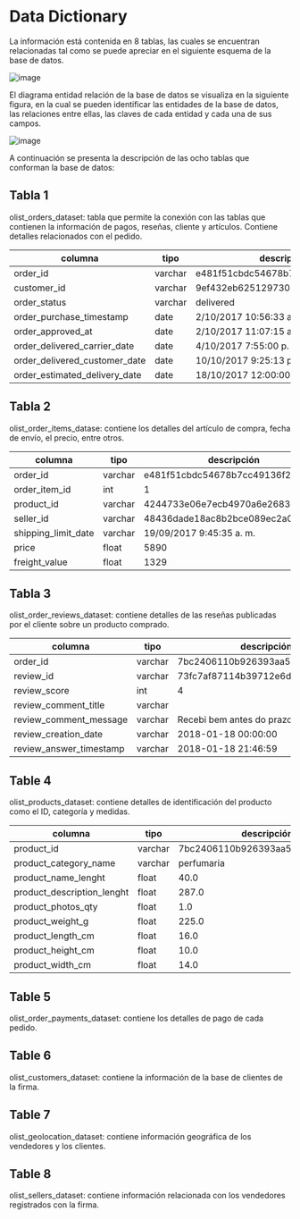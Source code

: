 # Data Dictionary

La información está contenida en 8 tablas, las cuales se encuentran relacionadas tal como se puede apreciar en el siguiente esquema de la base de datos. 

![image](https://user-images.githubusercontent.com/99290509/204057899-2d0a83aa-4858-44bb-9e4b-f3f02ace49c7.png)

El diagrama entidad relación de la base de datos se visualiza en la siguiente figura, en la cual se pueden identificar las entidades de la base de datos, las relaciones entre ellas, las claves de cada entidad y cada una de sus campos.  

![image](https://user-images.githubusercontent.com/99290509/204058226-bf15dd88-cf14-440d-ba0e-3bacaefa5c0c.png)

A continuación se presenta la descripción de las ocho tablas que conforman la base de datos:

## Tabla 1

olist_orders_dataset: tabla que permite la conexión con las tablas que contienen la información de pagos, reseñas, cliente y artículos. Contiene detalles relacionados con el pedido.


| columna | tipo | descripción |
| --- | --- | --- |
| order_id | varchar | e481f51cbdc54678b7cc49136f2d6af7 |
| customer_id | varchar | 9ef432eb6251297304e76186b10a928d |
| order_status | varchar | delivered |
| order_purchase_timestamp | date | 2/10/2017  10:56:33 a. m. |
| order_approved_at | date |2/10/2017  11:07:15 a. m. |
| order_delivered_carrier_date | date | 4/10/2017  7:55:00 p. m. |
| order_delivered_customer_date | date |10/10/2017  9:25:13 p. m. |
| order_estimated_delivery_date | date | 18/10/2017  12:00:00 a. m. |


## Tabla 2

olist_order_items_datase: contiene los detalles del artículo de compra, fecha de envío, el precio, entre otros.

| columna | tipo | descripción |
| --- | --- | --- |
| order_id | varchar | e481f51cbdc54678b7cc49136f2d6af7 |
| order_item_id | int | 1 |
| product_id | varchar | 4244733e06e7ecb4970a6e2683c13e61 |
| seller_id | varchar | 48436dade18ac8b2bce089ec2a041202 |
| shipping_limit_date | varchar | 19/09/2017  9:45:35 a. m. |
| price | float |5890|
| freight_value | float | 1329 |

						
## Tabla 3

olist_order_reviews_dataset: contiene detalles de las reseñas publicadas por el cliente sobre un producto comprado.

| columna | tipo | descripción |
| --- | --- | --- |
| order_id | varchar | 7bc2406110b926393aa56f80a40eba40 |
| review_id | varchar | 73fc7af87114b39712e6da79b0a377eb |
| review_score |int | 4 |
| review_comment_title | varchar |  |
| review_comment_message | varchar | Recebi bem antes do prazo estipulado |
| review_creation_date | varchar | 2018-01-18 00:00:00 |
| review_answer_timestamp | varchar | 2018-01-18 21:46:59 |


## Table 4
olist_products_dataset: contiene detalles de identificación del producto como el ID, categoría y medidas.

| columna | tipo | descripción |
| --- | --- | --- |
| product_id | varchar | 7bc2406110b926393aa56f80a40eba40 |
| product_category_name | varchar | perfumaria	 |
| product_name_lenght |float | 40.0 |
| product_description_lenght | float | 287.0	 |
| product_photos_qty | float | 1.0 |
| product_weight_g | float | 225.0	 |
| product_length_cm | float | 16.0 |
| product_height_cm | float | 10.0 |
| product_width_cm | float | 14.0 |


## Table 5
olist_order_payments_dataset: contiene los detalles de pago de cada pedido.

## Table 6
olist_customers_dataset: contiene la información de la base de clientes de la firma.

## Table 7
olist_geolocation_dataset: contiene información geográfica de los vendedores y los clientes.

## Table 8
olist_sellers_dataset: contiene información relacionada con los vendedores registrados con la firma.
